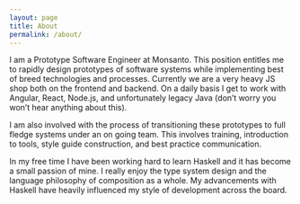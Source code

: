 ```yaml
---
layout: page
title: About
permalink: /about/
---
```


I am a Prototype Software Engineer at Monsanto. This position entitles me to rapidly design prototypes of software systems while implementing best of breed technologies and processes. Currently we are a very heavy JS shop both on the frontend and backend. On a daily basis I get to work with Angular, React, Node.js, and unfortunately legacy Java (don’t worry you won’t hear anything about this).

I am also involved with the process of transitioning these prototypes to full fledge systems under an on going team. This involves training, introduction to tools, style guide construction, and best practice communication.

In my free time I have been working hard to learn Haskell and it has become a small passion of mine. I really enjoy the type system design and the language philosophy of composition as a whole. My advancements with Haskell have heavily influenced my style of development across the board.

